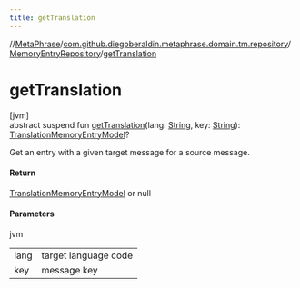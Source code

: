 ```yaml
---
title: getTranslation
---
```

//[MetaPhrase](../../../index.html)/[com.github.diegoberaldin.metaphrase.domain.tm.repository](../index.html)/[MemoryEntryRepository](index.html)/[getTranslation](get-translation.html)



# getTranslation



[jvm]\
abstract suspend fun [getTranslation](get-translation.html)(lang: [String](https://kotlinlang.org/api/latest/jvm/stdlib/kotlin/-string/index.html), key: [String](https://kotlinlang.org/api/latest/jvm/stdlib/kotlin/-string/index.html)): [TranslationMemoryEntryModel](../../com.github.diegoberaldin.metaphrase.domain.tm.data/-translation-memory-entry-model/index.html)?



Get an entry with a given target message for a source message.



#### Return



[TranslationMemoryEntryModel](../../com.github.diegoberaldin.metaphrase.domain.tm.data/-translation-memory-entry-model/index.html) or null



#### Parameters


jvm

| | |
|---|---|
| lang | target language code |
| key | message key |




